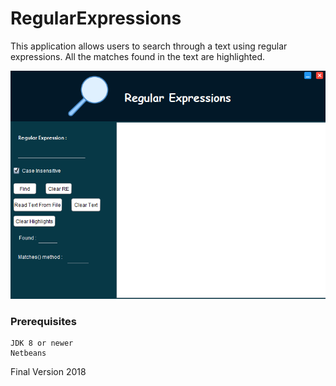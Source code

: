 # RegularExpressions
This application allows users to search through a text using regular expressions.
All the matches found in the text are highlighted.

![RegularExpression](regexp.png)

### Prerequisites

```
JDK 8 or newer
Netbeans
```
Final Version 2018
```
